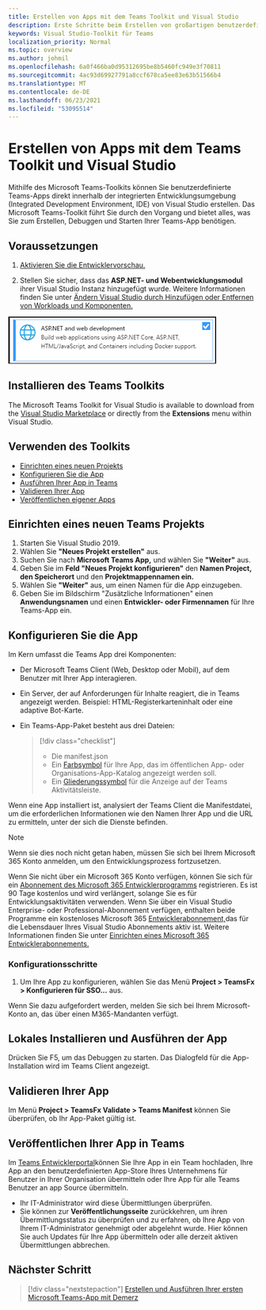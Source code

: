 ```yaml
---
title: Erstellen von Apps mit dem Teams Toolkit und Visual Studio
description: Erste Schritte beim Erstellen von großartigen benutzerdefinierten Apps direkt in Visual Studio mit dem Microsoft Teams Toolkit
keywords: Visual Studio-Toolkit für Teams
localization_priority: Normal
ms.topic: overview
ms.author: johmil
ms.openlocfilehash: 6a0f466ba0d95312695be8b5460fc949e3f70811
ms.sourcegitcommit: 4ac93d69927791a8ccf678ca5ee83e63b51566b4
ms.translationtype: MT
ms.contentlocale: de-DE
ms.lasthandoff: 06/23/2021
ms.locfileid: "53095514"
---
```

# <a name="build-apps-with-the-teams-toolkit-and-visual-studio"></a>Erstellen von Apps mit dem Teams Toolkit und Visual Studio

Mithilfe des Microsoft Teams-Toolkits können Sie benutzerdefinierte Teams-Apps direkt innerhalb der integrierten Entwicklungsumgebung (Integrated Development Environment, IDE) von Visual Studio erstellen. Das Microsoft Teams-Toolkit führt Sie durch den Vorgang und bietet alles, was Sie zum Erstellen, Debuggen und Starten Ihrer Teams-App benötigen.

## <a name="prerequisites"></a>Voraussetzungen

1. [Aktivieren Sie die Entwicklervorschau.](../resources/dev-preview/developer-preview-intro.md#enable-developer-preview)

2. Stellen Sie sicher, dass das **<span>ASP.NET-</span> und Webentwicklungsmodul** ihrer Visual Studio Instanz hinzugefügt wurde. Weitere Informationen finden Sie unter [Ändern Visual Studio durch Hinzufügen oder Entfernen von Workloads und Komponenten.](/visualstudio/install/modify-visual-studio?view=vs-2019&preserve-view=true)

![Visual Studio asp.net-Modul](../assets/images/visual-studio-web-dev-module.png)

## <a name="install-the-teams-toolkit"></a>Installieren des Teams Toolkits

The Microsoft Teams Toolkit for Visual Studio is available to download from the [Visual Studio Marketplace](https://marketplace.visualstudio.com/items?itemName=msft-vsteamstoolkit.vsteamstoolkit) or directly from the **Extensions** menu within Visual Studio.

## <a name="use-the-toolkit"></a>Verwenden des Toolkits

- [Einrichten eines neuen Projekts](#set-up-a-new-teams-project)
- [Konfigurieren Sie die App](#configure-your-app)
- [Ausführen Ihrer App in Teams](#install-and-run-your-app-locally)
- [Validieren Ihrer App](#validate-your-app)
- [Veröffentlichen eigener Apps](#publish-your-app-to-teams)

## <a name="set-up-a-new-teams-project"></a>Einrichten eines neuen Teams Projekts

1. Starten Sie Visual Studio 2019.
2. Wählen Sie **"Neues Projekt erstellen"** aus.
3. Suchen Sie nach **Microsoft Teams App,** und wählen Sie **"Weiter"** aus.
4. Geben Sie im **Feld "Neues Projekt konfigurieren"** den **Namen Project,** **den Speicherort** und den **Projektmappennamen ein.**
5. Wählen Sie **"Weiter"** aus, um einen Namen für die App einzugeben.
6. Geben Sie im Bildschirm "Zusätzliche Informationen" einen **Anwendungsnamen** und einen **Entwickler- oder Firmennamen** für Ihre Teams-App ein.

## <a name="configure-your-app"></a>Konfigurieren Sie die App

Im Kern umfasst die Teams App drei Komponenten:

- Der Microsoft Teams Client (Web, Desktop oder Mobil), auf dem Benutzer mit Ihrer App interagieren.
- Ein Server, der auf Anforderungen für Inhalte reagiert, die in Teams angezeigt werden. Beispiel: HTML-Registerkarteninhalt oder eine adaptive Bot-Karte.
- Ein Teams-App-Paket besteht aus drei Dateien:

    > [!div class="checklist"]
    >
    > - Die manifest.json
    > - Ein [Farbsymbol](../resources/schema/manifest-schema.md#icons) für Ihre App, das im öffentlichen App- oder Organisations-App-Katalog angezeigt werden soll.
    > - Ein [Gliederungssymbol](../resources/schema/manifest-schema.md#icons) für die Anzeige auf der Teams Aktivitätsleiste.

Wenn eine App installiert ist, analysiert der Teams Client die Manifestdatei, um die erforderlichen Informationen wie den Namen Ihrer App und die URL zu ermitteln, unter der sich die Dienste befinden.

> [!NOTE]
>Wenn sie dies noch nicht getan haben, müssen Sie sich bei Ihrem Microsoft 365 Konto anmelden, um den Entwicklungsprozess fortzusetzen.
>
> Wenn Sie nicht über ein Microsoft 365 Konto verfügen, können Sie sich für ein [Abonnement des Microsoft 365 Entwicklerprogramms](https://developer.microsoft.com/microsoft-365/dev-program) registrieren. Es ist 90 Tage kostenlos und wird verlängert, solange Sie es für Entwicklungsaktivitäten verwenden. Wenn Sie über ein Visual Studio Enterprise- oder Professional-Abonnement verfügen, enthalten beide Programme ein kostenloses Microsoft 365 [Entwicklerabonnement,](https://aka.ms/MyVisualStudioBenefits)das für die Lebensdauer Ihres Visual Studio Abonnements aktiv ist. Weitere Informationen finden Sie unter [Einrichten eines Microsoft 365 Entwicklerabonnements.](/office/developer-program/office-365-developer-program-get-started)

### <a name="configuration-steps"></a>Konfigurationsschritte 

1. Um Ihre App zu konfigurieren, wählen Sie das Menü **Project > TeamsFx > Konfigurieren für SSO...** aus.

Wenn Sie dazu aufgefordert werden, melden Sie sich bei Ihrem Microsoft-Konto an, das über einen M365-Mandanten verfügt.

## <a name="install-and-run-your-app-locally"></a>Lokales Installieren und Ausführen der App

Drücken Sie F5, um das Debuggen zu starten. Das Dialogfeld für die App-Installation wird im Teams Client angezeigt.

## <a name="validate-your-app"></a>Validieren Ihrer App

Im Menü **Project > TeamsFx Validate > Teams Manifest** können Sie überprüfen, ob Ihr App-Paket gültig ist.

## <a name="publish-your-app-to-teams"></a>Veröffentlichen Ihrer App in Teams

Im [Teams Entwicklerportal](https://dev.teams.microsoft.com/home)können Sie Ihre App in ein Team hochladen, Ihre App an den benutzerdefinierten App-Store Ihres Unternehmens für Benutzer in Ihrer Organisation übermitteln oder Ihre App für alle Teams Benutzer an app Source übermitteln.

- Ihr IT-Administrator wird diese Übermittlungen überprüfen.
- Sie können zur **Veröffentlichungsseite** zurückkehren, um ihren Übermittlungsstatus zu überprüfen und zu erfahren, ob Ihre App von Ihrem IT-Administrator genehmigt oder abgelehnt wurde. Hier können Sie auch Updates für Ihre App übermitteln oder alle derzeit aktiven Übermittlungen abbrechen.

## <a name="next-step"></a>Nächster Schritt

> [!div class="nextstepaction"]
> [Erstellen und Ausführen Ihrer ersten Microsoft Teams-App mit Demerz](../get-started/first-app-blazor.md)
